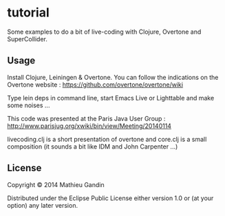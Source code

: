 # tutorial

Some examples to do a bit of live-coding with Clojure, Overtone and SuperCollider.

## Usage

Install Clojure, Leiningen & Overtone. You can follow the indications on the Overtone website : https://github.com/overtone/overtone/wiki

Type lein deps in command line, start Emacs Live or Lighttable and make some noises ...

This code was presented at the Paris Java User Group : http://www.parisjug.org/xwiki/bin/view/Meeting/20140114

livecoding.clj is a short presentation of overtone and core.clj is a small composition (it sounds a bit like IDM and John Carpenter ...)

## License

Copyright © 2014 Mathieu Gandin

Distributed under the Eclipse Public License either version 1.0 or (at
your option) any later version.
